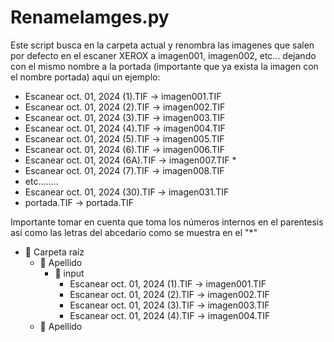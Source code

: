 # RenameIamges.py
Este script busca en la carpeta actual y renombra las imagenes que salen por defecto en el escaner XEROX a imagen001, imagen002, etc... dejando 
con el mismo nombre a la portada (importante que ya exista la imagen con el nombre portada) 
aquí un ejemplo:
- Escanear oct. 01, 2024 (1).TIF -> imagen001.TIF
- Escanear oct. 01, 2024 (2).TIF -> imagen002.TIF
- Escanear oct. 01, 2024 (3).TIF -> imagen003.TIF
- Escanear oct. 01, 2024 (4).TIF -> imagen004.TIF
- Escanear oct. 01, 2024 (5).TIF -> imagen005.TIF
- Escanear oct. 01, 2024 (6).TIF -> imagen006.TIF
- Escanear oct. 01, 2024 (6A).TIF -> imagen007.TIF *
- Escanear oct. 01, 2024 (7).TIF -> imagen008.TIF
- etc........
- Escanear oct. 01, 2024 (30).TIF -> imagen031.TIF
- portada.TIF -> portada.TIF
  
Importante tomar en cuenta que toma los números internos en el parentesis así como las letras del abcedario como se muestra en el "*" 

- 📂 Carpeta raíz
    - 📂 Apellido
        - 📂 input
          - Escanear oct. 01, 2024 (1).TIF -> imagen001.TIF
          - Escanear oct. 01, 2024 (2).TIF -> imagen002.TIF
          - Escanear oct. 01, 2024 (3).TIF -> imagen003.TIF
          - Escanear oct. 01, 2024 (4).TIF -> imagen004.TIF
    - 📂 Apellido
